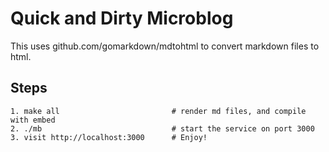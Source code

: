 # Quick and Dirty Microblog

This uses github.com/gomarkdown/mdtohtml to convert markdown files to html.

## Steps

```
1. make all                         # render md files, and compile with embed
2. ./mb                             # start the service on port 3000
3. visit http://localhost:3000      # Enjoy!
```
